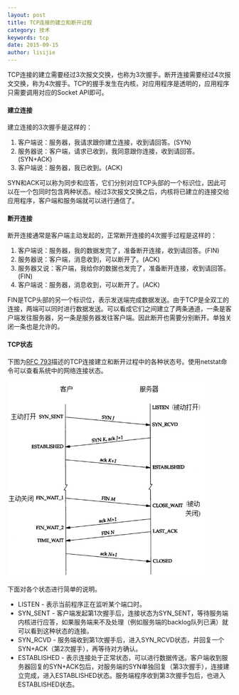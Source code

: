 ```yaml
---
layout: post
title: TCP连接的建立和断开过程
category: 技术
keywords: tcp
date: 2015-09-15
author: lisijie
---
```


TCP连接的建立需要经过3次报文交换，也称为3次握手。断开连接需要经过4次报文交换，称为4次握手。TCP的握手发生在内核，对应用程序是透明的，应用程序只需要调用对应的Socket API即可。

#### 建立连接

建立连接的3次握手是这样的：

1. 客户端说：服务器，我请求跟你建立连接，收到请回答。(SYN)
2. 服务器说：客户端，请求已收到，我同意跟你连接，收到请回答。(SYN+ACK)
3. 客户端说：服务器，我已收到。(ACK)

SYN和ACK可以称为同步和应答，它们分别对应TCP头部的一个标识位，因此可以在一个包同时包含两种状态。经过3次报文交换之后，内核将已建立的连接交给应用程序，客户端和服务端就可以进行通信了。

#### 断开连接

断开连接通常是客户端主动发起的，正常断开连接的4次握手过程是这样的：

1. 客户端说：服务器，我的数据发完了，准备断开连接，收到请回答。(FIN)
2. 服务器说：客户端，消息收到，可以断开了。(ACK)
3. 服务器又说：客户端，我给你的数据也发完了，准备断开连接，收到请回答。(FIN)
4. 客户端说：服务器，消息收到，可以断开了。(ACK)

FIN是TCP头部的另一个标识位，表示发送端完成数据发送。由于TCP是全双工的连接，两端可以同时进行数据发送。可以看成它们之间建立了两条通道，一条是客户端发往服务器，另一条是服务器发往客户端。因此断开也需要分别断开。单独关闭一条也是允许的。

#### TCP状态

下图为[RFC 793](http://www.ietf.org/rfc/rfc793.txt)描述的TCP连接建立和断开过程中的各种状态号。使用netstat命令可以查看系统中的网络连接状态。

![](/static/images/tcp-states.png)

下面对各个状态进行简单的说明。

- LISTEN - 表示当前程序正在监听某个端口时。
- SYN\_SENT - 客户端发起第1次握手后，连接状态为SYN_SENT，等待服务端内核进行应答，如果服务端来不及处理（例如服务端的backlog队列已满）就可以看到这种状态的连接。
- SYN\_RCVD - 服务端收到第1次握手后，进入SYN_RCVD状态，并回复一个SYN+ACK（第2次握手），再等待对方确认。
- ESTABLISHED - 表示连接处于正常状态，可以进行数据传送。客户端收到服务器回复的SYN+ACK包后，对服务端的SYN单独回复（第3次握手），连接建立完成，进入ESTABLISHED状态。服务端程序收到第3次握手包后，也进入ESTABLISHED状态。

